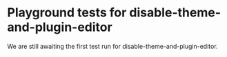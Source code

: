 # Playground tests for disable-theme-and-plugin-editor
We are still awaiting the first test run for disable-theme-and-plugin-editor.
